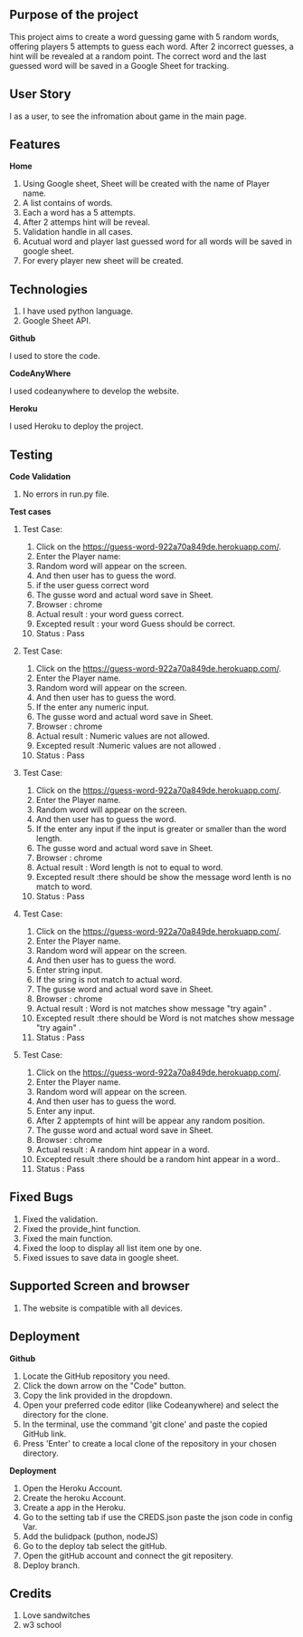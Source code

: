 
## Purpose of the project ##

This project aims to create a word guessing game with 5 random words, offering players 5 attempts to guess each word. After 2 incorrect guesses, a hint will be revealed at a random point. The correct word and the last guessed word will be saved in a Google Sheet for tracking.

## User Story ##

I as a user, to see the infromation about game in the main page.

## Features ##

**Home**
1. Using Google sheet, Sheet will be created with the name of Player name.
2. A list contains of words.
3. Each a word has a 5 attempts.
4. After 2 attemps hint will be reveal.
5. Validation handle in all cases.
6. Acutual word and player last guessed word for all words will be saved in google sheet.
7. For every player new sheet will be created.

## Technologies ##

1. I have used python language.
2. Google Sheet API.

**Github**

I used to store the code.

**CodeAnyWhere**

I used codeanywhere to develop the website.

**Heroku**

I used Heroku to deploy the project.

## Testing ##

**Code Validation**

1. No errors in run.py file.

**Test cases**

1. Test Case:
    1. Click on the https://guess-word-922a70a849de.herokuapp.com/.
    2. Enter the Player name:
    3. Random word will appear on the screen.
    4. And then user has to guess the word.
    5. if the user guess correct word
    6. The gusse word and actual word save in Sheet.
    7. Browser : chrome
    8. Actual result : your word guess correct.
    9. Excepted result : your word Guess should be correct.
    10. Status : Pass

2. Test Case:
    1. Click on the https://guess-word-922a70a849de.herokuapp.com/.
    2. Enter the Player name.
    3. Random word will appear on the screen.
    4. And then user has to guess the word.
    5. If the enter any numeric input.
    6. The gusse word and actual word save in Sheet.
    7. Browser : chrome
    8. Actual result : Numeric values are not allowed.
    9. Excepted result :Numeric values are not allowed .
    10. Status : Pass

3. Test Case:
    1. Click on the https://guess-word-922a70a849de.herokuapp.com/.
    2. Enter the Player name.
    3. Random word will appear on the screen.
    4. And then user has to guess the word.
    5. If the enter any input if the input is greater or smaller than the word length.
    6. The gusse word and actual word save in Sheet.
    7. Browser : chrome
    8. Actual result : Word length is not to equal to word.
    9. Excepted result :there should be show the message word lenth is no match to word.
    10. Status : Pass

4. Test Case:
    1. Click on the https://guess-word-922a70a849de.herokuapp.com/.
    2. Enter the Player name.
    3. Random word will appear on the screen.
    4. And then user has to guess the word.
    5. Enter string input.
    6. If the sring is not match to actual word.
    7. The gusse word and actual word save in Sheet.
    8. Browser : chrome
    9. Actual result : Word is not matches show message "try again" .
    10. Excepted result :there should be Word is not matches show message "try again" .
    11. Status : Pass


5. Test Case:
    1. Click on the https://guess-word-922a70a849de.herokuapp.com/.
    2. Enter the Player name.
    3. Random word will appear on the screen.
    4. And then user has to guess the word.
    5. Enter any input.
    6. After 2 apptempts of hint will be appear any random position.
    7. The gusse word and actual word save in Sheet.
    8. Browser : chrome
    9. Actual result : A random hint appear in a word.
    10. Excepted result :there should be a random hint appear in a word..
    11. Status : Pass

## Fixed Bugs ##
1. Fixed the validation.
2. Fixed the provide_hint function.
3. Fixed the main function.
4. Fixed the loop to display all list item one by one.
5. Fixed issues to save data in google sheet.

## Supported Screen and browser ##

1. The website is compatible with all devices.

## Deployment ##

**Github**
1. Locate the GitHub repository you need.
2. Click the down arrow on the "Code" button.
3. Copy the link provided in the dropdown.
4. Open your preferred code editor (like Codeanywhere) and select the directory for the clone.
5. In the terminal, use the command 'git clone' and paste the copied GitHub link.
6. Press 'Enter' to create a local clone of the repository in your chosen directory.

**Deployment**
1. Open the Heroku Account.
2. Create the heroku Account.
3. Create a app in the Heroku.
4. Go to the setting tab if use the CREDS.json paste the json code in config Var.
5. Add the bulidpack (puthon, nodeJS)
6. Go to the deploy tab select the gitHub.
7. Open the gitHub account and connect the git repositery. 
8. Deploy branch.

## Credits ##
1. Love sandwitches
2. w3 school